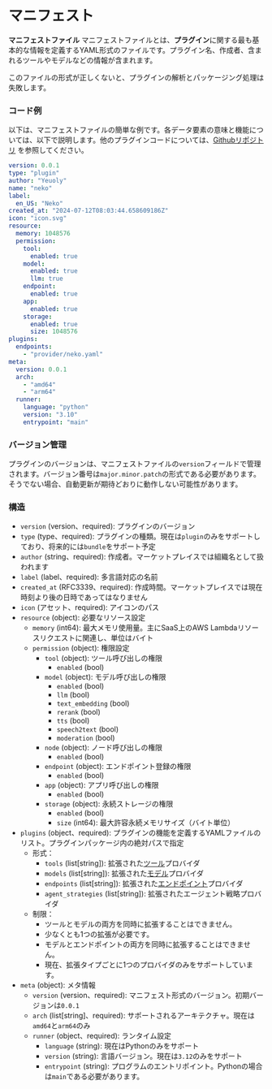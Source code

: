 # マニフェスト

**マニフェストファイル** マニフェストファイルとは、**プラグイン**に関する最も基本的な情報を定義するYAML形式のファイルです。プラグイン名、作成者、含まれるツールやモデルなどの情報が含まれます。

このファイルの形式が正しくないと、プラグインの解析とパッケージング処理は失敗します。

### **コード例**

以下は、マニフェストファイルの簡単な例です。各データ要素の意味と機能については、以下で説明します。他のプラグインコードについては、[Githubリポジトリ](https://github.com/langgenius/dify-plugin-sdks/tree/main/python/examples) を参照してください。

```yaml
version: 0.0.1
type: "plugin"
author: "Yeuoly"
name: "neko"
label:
  en_US: "Neko"
created_at: "2024-07-12T08:03:44.658609186Z"
icon: "icon.svg"
resource:
  memory: 1048576
  permission:
    tool:
      enabled: true
    model:
      enabled: true
      llm: true
    endpoint:
      enabled: true
    app:
      enabled: true
    storage: 
      enabled: true
      size: 1048576
plugins:
  endpoints:
    - "provider/neko.yaml"
meta:
  version: 0.0.1
  arch:
    - "amd64"
    - "arm64"
  runner:
    language: "python"
    version: "3.10"
    entrypoint: "main"
```

### **バージョン管理**

プラグインのバージョンは、マニフェストファイルの`version`フィールドで管理されます。バージョン番号は`major.minor.patch`の形式である必要があります。そうでない場合、自動更新が期待どおりに動作しない可能性があります。

### 構造

* `version` (version、required): プラグインのバージョン
* `type` (type、required): プラグインの種類。現在は`plugin`のみをサポートしており、将来的には`bundle`をサポート予定
* `author` (string、required): 作成者。マーケットプレイスでは組織名として扱われます
* `label` (label、required): 多言語対応の名前
* `created_at` (RFC3339、required): 作成時間。マーケットプレイスでは現在時刻より後の日時であってはなりません
* `icon` (アセット、required): アイコンのパス
* `resource` (object): 必要なリソース設定
  * `memory` (int64): 最大メモリ使用量。主にSaaS上のAWS Lambdaリソースリクエストに関連し、単位はバイト
  * `permission` (object): 権限設定
    * `tool` (object): ツール呼び出しの権限
      * `enabled` (bool)
    * `model` (object): モデル呼び出しの権限
      * `enabled` (bool)
      * `llm` (bool)
      * `text_embedding` (bool)
      * `rerank` (bool)
      * `tts` (bool)
      * `speech2text` (bool)
      * `moderation` (bool)
    * `node` (object): ノード呼び出しの権限
      * `enabled` (bool)
    * `endpoint` (object): エンドポイント登録の権限
      * `enabled` (bool)
    * `app` (object): アプリ呼び出しの権限
      * `enabled` (bool)
    * `storage` (object): 永続ストレージの権限
      * `enabled` (bool)
      * `size` (int64): 最大許容永続メモリサイズ（バイト単位）
* `plugins` (object、required): プラグインの機能を定義するYAMLファイルのリスト。プラグインパッケージ内の絶対パスで指定
  * 形式：
    * `tools` (list\[string]): 拡張された[ツール](tool.md)プロバイダ
    * `models` (list\[string]): 拡張された[モデル](model/)プロバイダ
    * `endpoints` (list\[string]): 拡張された[エンドポイント](endpoint.md)プロバイダ
    * `agent_strategies` (list\[string]): 拡張されたエージェント戦略プロバイダ
  * 制限：
    * ツールとモデルの両方を同時に拡張することはできません。
    * 少なくとも1つの拡張が必要です。
    * モデルとエンドポイントの両方を同時に拡張することはできません。
    * 現在、拡張タイプごとに1つのプロバイダのみをサポートしています。
* `meta` (object): メタ情報
  * `version` (version、required): マニフェスト形式のバージョン。初期バージョンは`0.0.1`
  * `arch` (list\[string]、required): サポートされるアーキテクチャ。現在は`amd64`と`arm64`のみ
  * `runner` (object、required): ランタイム設定
    * `language` (string): 現在はPythonのみをサポート
    * `version` (string): 言語バージョン。現在は`3.12`のみをサポート
    * `entrypoint` (string): プログラムのエントリポイント。Pythonの場合は`main`である必要があります。